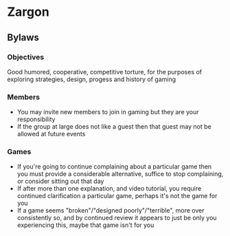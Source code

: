 # Zargon

## Bylaws

### Objectives

Good humored, cooperative, competitive torture, for the purposes of exploring strategies, design, progess and history of gaming

### Members

* You may invite new members to join in gaming but they are your responsibility
* If the group at large does not like a guest then that guest may not be allowed at future events

### Games

* If you're going to continue complaining about a particular game then you must provide a considerable alternative, suffice to stop complaining, or consider sitting out that day
* If after more than one explanation, and video tutorial, you require continued clarification a particular game, perhaps it's not the game for you
* If a game seems "broken"/"designed poorly"/"terrible", more over consistently so, and by continued review it appears to just be only you experiencing this, maybe that game isn't for you

